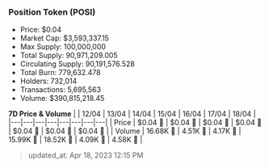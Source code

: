 
  ### Position Token (POSI)
  - Price: $0.04
  - Market Cap: $3,593,337.15
  - Max Supply: 100,000,000
  - Total Supply: 90,971,209.005
  - Circulating Supply: 90,191,576.528
  - Total Burn: 779,632.478
  - Holders: 732,014
  - Transactions: 5,695,563
  - Volume: $390,815,218.45

  **7D Price & Volume**
  | | 12&#x2F;04 | 13&#x2F;04 | 14&#x2F;04 | 15&#x2F;04 | 16&#x2F;04 | 17&#x2F;04 | 18&#x2F;04 |
  |---|---|---|---|---|---|---|---|
  | Price | $0.04 🚀 | $0.04 🔻 | $0.04 🚀 | $0.04 🚀 | $0.04 🔻 | $0.04 🔻 | $0.04 🔻 |
  | Volume | 16.68K 🚀 | 4.51K 🔻 | 4.17K 🔻 | 15.99K 🚀 | 18.52K 🚀 | 4.09K 🔻 | 4.58K 🚀 |

  > updated_at: Apr 18, 2023 12:15 PM
